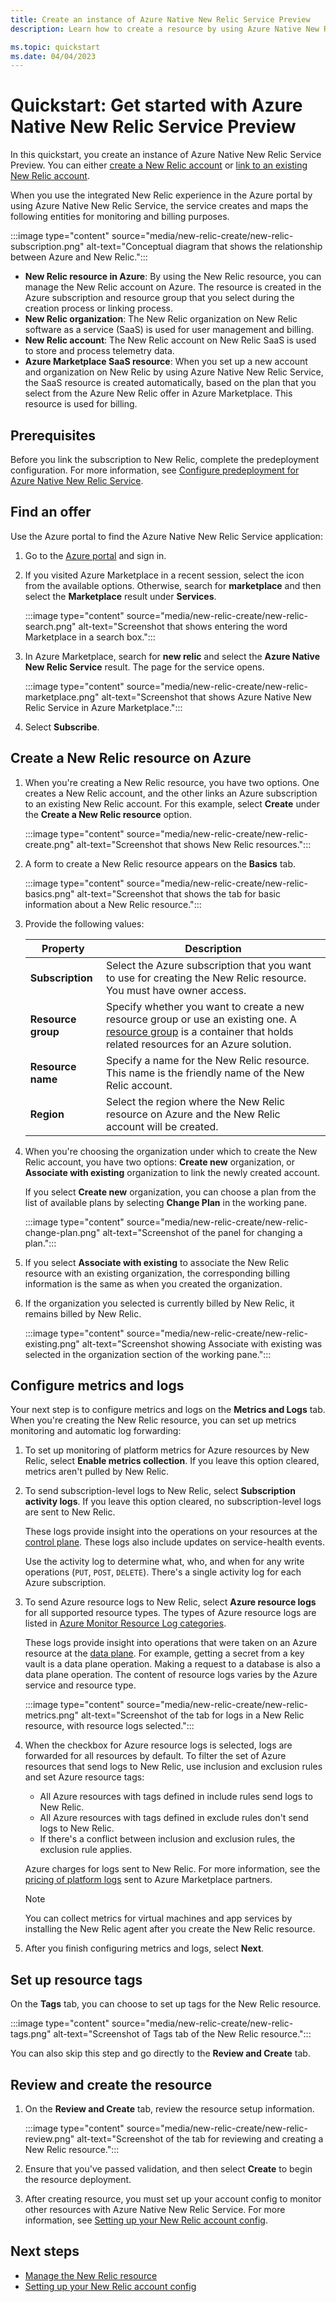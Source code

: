 ```yaml
---
title: Create an instance of Azure Native New Relic Service Preview
description: Learn how to create a resource by using Azure Native New Relic Service.

ms.topic: quickstart
ms.date: 04/04/2023
---
```


# Quickstart: Get started with Azure Native New Relic Service Preview

In this quickstart, you create an instance of Azure Native New Relic Service Preview. You can either [create a New Relic account](new-relic-create.md) or [link to an existing New Relic account](new-relic-link-to-existing.md).

When you use the integrated New Relic experience in the Azure portal by using Azure Native New Relic Service, the service creates and maps the following entities for monitoring and billing purposes.

:::image type="content" source="media/new-relic-create/new-relic-subscription.png" alt-text="Conceptual diagram that shows the relationship between Azure and New Relic.":::

- **New Relic resource in Azure**: By using the New Relic resource, you can manage the New Relic account on Azure. The resource is created in the Azure subscription and resource group that you select during the creation process or linking process.
- **New Relic organization**: The New Relic organization on New Relic software as a service (SaaS) is used for user management and billing.
- **New Relic account**: The New Relic account on New Relic SaaS is used to store and process telemetry data.
- **Azure Marketplace SaaS resource**: When you set up a new account and organization on New Relic by using Azure Native New Relic Service, the SaaS resource is created automatically, based on the plan that you select from the Azure New Relic offer in Azure Marketplace. This resource is used for billing.

## Prerequisites

Before you link the subscription to New Relic, complete the predeployment configuration. For more information, see [Configure predeployment for Azure Native New Relic Service](new-relic-how-to-configure-prereqs.md).

## Find an offer

Use the Azure portal to find the Azure Native New Relic Service application:

1. Go to the [Azure portal](https://portal.azure.com/) and sign in.

1. If you visited Azure Marketplace in a recent session, select the icon from the available options. Otherwise, search for **marketplace** and then select the **Marketplace** result under **Services**.

   :::image type="content" source="media/new-relic-create/new-relic-search.png" alt-text="Screenshot that shows entering the word Marketplace in a search box.":::

1. In Azure Marketplace, search for **new relic** and select the **Azure Native New Relic Service** result. The page for the service opens.

   :::image type="content" source="media/new-relic-create/new-relic-marketplace.png" alt-text="Screenshot that shows Azure Native New Relic Service in Azure Marketplace.":::

1. Select **Subscribe**.

## Create a New Relic resource on Azure

1. When you're creating a New Relic resource, you have two options. One creates a New Relic account, and the other links an Azure subscription to an existing New Relic account. For this example, select **Create** under the **Create a New Relic resource** option.

   :::image type="content" source="media/new-relic-create/new-relic-create.png" alt-text="Screenshot that shows New Relic resources.":::

1. A form to create a New Relic resource appears on the **Basics** tab.

   :::image type="content" source="media/new-relic-create/new-relic-basics.png" alt-text="Screenshot that shows the tab for basic information about a New Relic resource.":::

1. Provide the following values:

   |  Property | Description |
   |--|--|
   |  **Subscription**   |  Select the Azure subscription that you want to use for creating the New Relic resource. You must have owner access.|
   |  **Resource group**  | Specify whether you want to create a new resource group or use an existing one. A [resource group](/azure/azure-resource-manager/management/overview#resource-groups) is a container that holds related resources for an Azure solution.|
   |  **Resource name**  | Specify a name for the New Relic resource. This name is the friendly name of the New Relic account.|
   |  **Region**         | Select the region where the New Relic resource on Azure and the New Relic account will be created.|

1. When you're choosing the organization under which to create the New Relic account, you have two options: **Create new** organization, or **Associate with existing** organization to link the newly created account.

   If you select **Create new** organization, you can choose a plan from the list of available plans by selecting **Change Plan** in the working pane.

   :::image type="content" source="media/new-relic-create/new-relic-change-plan.png" alt-text="Screenshot of the panel for changing a plan.":::

1. If you select **Associate with existing** to associate the New Relic resource with an existing organization, the corresponding billing information is the same as when you created the organization.
   
1. If the organization you selected is currently billed by New Relic, it remains billed by New Relic.

    :::image type="content" source="media/new-relic-create/new-relic-existing.png" alt-text="Screenshot showing Associate with existing was selected in the organization section of the working pane.":::

## Configure metrics and logs

Your next step is to configure metrics and logs on the **Metrics and Logs** tab. When you're creating the New Relic resource, you can set up metrics monitoring and automatic log forwarding:

1. To set up monitoring of platform metrics for Azure resources by New Relic, select **Enable metrics collection**. If you leave this option cleared, metrics aren't  pulled by New Relic.

1. To send subscription-level logs to New Relic, select **Subscription activity logs**. If you leave this option cleared, no subscription-level logs are sent to New Relic.

   These logs provide insight into the operations on your resources at the [control plane](/azure/azure-resource-manager/management/control-plane-and-data-plane). These logs also include updates on service-health events. 

   Use the activity log to determine what, who, and when for any write operations (`PUT`, `POST`, `DELETE`). There's a single activity log for each Azure subscription.

1. To send Azure resource logs to New Relic, select **Azure resource logs** for all supported resource types. The types of Azure resource logs are listed in [Azure Monitor Resource Log categories](/azure/azure-monitor/essentials/resource-logs-categories).

   These logs provide insight into operations that were taken on an Azure resource at the [data plane](/azure/azure-resource-manager/management/control-plane-and-data-plane). For example, getting a secret from a key vault is a data plane operation. Making a request to a database is also a data plane operation. The content of resource logs varies by the Azure service and resource type.

   :::image type="content" source="media/new-relic-create/new-relic-metrics.png" alt-text="Screenshot of the tab for logs in a New Relic resource, with resource logs selected.":::

1. When the checkbox for Azure resource logs is selected, logs are forwarded for all resources by default. To filter the set of Azure resources that send logs to New Relic, use inclusion and exclusion rules and set Azure resource tags:

   - All Azure resources with tags defined in include rules send logs to New Relic.
   - All Azure resources with tags defined in exclude rules don't send logs to New Relic.
   - If there's a conflict between inclusion and exclusion rules, the exclusion rule applies.
    
   Azure charges for logs sent to New Relic. For more information, see the [pricing of platform logs](https://azure.microsoft.com/pricing/details/monitor/) sent to Azure Marketplace partners.

   > [!NOTE]
   > You can collect metrics for virtual machines and app services by installing the New Relic agent after you create the New Relic resource.

1. After you finish configuring metrics and logs, select **Next**.

## Set up resource tags

On the **Tags** tab, you can choose to set up tags for the New Relic resource. 

:::image type="content" source="media/new-relic-create/new-relic-tags.png" alt-text="Screenshot of Tags tab of the New Relic resource.":::

You can also skip this step and go directly to the **Review and Create** tab.

## Review and create the resource

1. On the **Review and Create** tab, review the resource setup information. 

   :::image type="content" source="media/new-relic-create/new-relic-review.png" alt-text="Screenshot of the tab for reviewing and creating a New Relic resource.":::

1. Ensure that you've passed validation, and then select **Create** to begin the resource deployment. 

1. After creating resource, you must set up your account config to monitor other resources with Azure Native New Relic Service. For more information, see [Setting up your New Relic account config](https://docs.newrelic.com/docs/infrastructure/microsoft-azure-integrations/get-started/azure-native/#view-your-data-in-new-relic).

## Next steps

- [Manage the New Relic resource](new-relic-how-to-manage.md)
- [Setting up your New Relic account config](https://docs.newrelic.com/docs/infrastructure/microsoft-azure-integrations/get-started/azure-native/#view-your-data-in-new-relic)